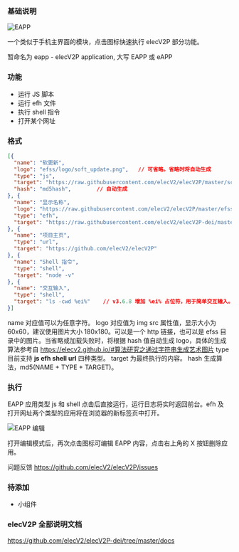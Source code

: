 ### 基础说明

![EAPP](https://raw.githubusercontent.com/elecV2/elecV2P-dei/master/docs/res/eapp_overview.png)

一个类似于手机主界面的模块，点击图标快速执行 elecV2P 部分功能。

暂命名为 eapp - elecV2P application, 大写 EAPP 或 eAPP

### 功能

- 运行 JS 脚本
- 运行 efh 文件
- 执行 shell 指令
- 打开某个网址

### 格式

``` JSON
[{
  "name": "软更新",
  "logo": "efss/logo/soft_update.png",   // 可省略。省略时将自动生成
  "type": "js",
  "target": "https://raw.githubusercontent.com/elecV2/elecV2P/master/script/JSFile/softupdate.js",
  "hash": "md5hash",        // 自动生成
}, {
  "name": "显示名称",
  "logo": "https://raw.githubusercontent.com/elecV2/elecV2P/master/efss/logo/elecV2P.png",
  "type": "efh",
  "target": "https://raw.githubusercontent.com/elecV2/elecV2P-dei/master/examples/JSTEST/efh/notepad.efh",
}, {
  "name": "项目主页",
  "type": "url",
  "target": "https://github.com/elecV2/elecV2P"
}, {
  "name": "Shell 指令",
  "type": "shell",
  "target": "node -v"
}, {
  "name": "交互输入",
  "type": "shell",
  "target": "ls -cwd %ei%"    // v3.6.8 增加 %ei% 占位符，用于简单交互输入。ei(eapp input)
}]
```

name 对应值可以为任意字符。
logo 对应值为 img src 属性值，显示大小为 60x60，建议使用图片大小 180x180。可以是一个 http 链接，也可以是 efss 目录中的图片。当省略或加载失败时，将根据 hash 值自动生成 logo，具体的生成算法参考自 https://elecv2.github.io/#算法研究之通过字符串生成艺术图片
type 目前支持 **js efh shell url** 四种类型。
target 为最终执行的内容。
hash 生成算法，md5(NAME + TYPE + TARGET)。

### 执行

EAPP 应用类型 js 和 shell 点击后直接运行，运行日志将实时返回前台。efh 及 打开网址两个类型的应用将在浏览器的新标签页中打开。

![EAPP 编辑](https://raw.githubusercontent.com/elecV2/elecV2P-dei/master/docs/res/eapp_overview.png)

打开编辑模式后，再次点击图标可编辑 EAPP 内容，点击右上角的 X 按钮删除应用。

问题反馈 https://github.com/elecV2/elecV2P/issues

### 待添加

- 小组件

### elecV2P 全部说明文档

https://github.com/elecV2/elecV2P-dei/tree/master/docs